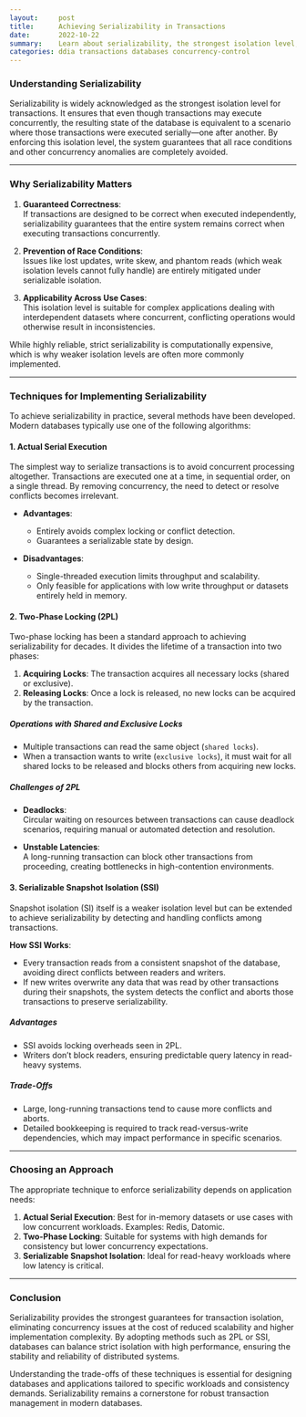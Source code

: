 ```yaml
---
layout:     post    
title:      Achieving Serializability in Transactions    
date:       2022-10-22    
summary:    Learn about serializability, the strongest isolation level, and its implementation techniques like serial execution, two-phase locking, and snapshot-based approaches.    
categories: ddia transactions databases concurrency-control
---
```


### **Understanding Serializability**

Serializability is widely acknowledged as the strongest isolation level for transactions. It ensures that even though transactions may execute concurrently, the resulting state of the database is equivalent to a scenario where those transactions were executed serially—one after another. By enforcing this isolation level, the system guarantees that all race conditions and other concurrency anomalies are completely avoided.
   
---

### **Why Serializability Matters**

1. **Guaranteed Correctness**:    
   If transactions are designed to be correct when executed independently, serializability guarantees that the entire system remains correct when executing transactions concurrently.

2. **Prevention of Race Conditions**:    
   Issues like lost updates, write skew, and phantom reads (which weak isolation levels cannot fully handle) are entirely mitigated under serializable isolation.

3. **Applicability Across Use Cases**:    
   This isolation level is suitable for complex applications dealing with interdependent datasets where concurrent, conflicting operations would otherwise result in inconsistencies.

While highly reliable, strict serializability is computationally expensive, which is why weaker isolation levels are often more commonly implemented.
   
---

### **Techniques for Implementing Serializability**

To achieve serializability in practice, several methods have been developed. Modern databases typically use one of the following algorithms:

#### **1. Actual Serial Execution**

The simplest way to serialize transactions is to avoid concurrent processing altogether. Transactions are executed one at a time, in sequential order, on a single thread. By removing concurrency, the need to detect or resolve conflicts becomes irrelevant.

- **Advantages**:
    - Entirely avoids complex locking or conflict detection.
    - Guarantees a serializable state by design.

- **Disadvantages**:
    - Single-threaded execution limits throughput and scalability.
    - Only feasible for applications with low write throughput or datasets entirely held in memory.

#### **2. Two-Phase Locking (2PL)**

Two-phase locking has been a standard approach to achieving serializability for decades. It divides the lifetime of a transaction into two phases:
1. **Acquiring Locks**: The transaction acquires all necessary locks (shared or exclusive).
2. **Releasing Locks**: Once a lock is released, no new locks can be acquired by the transaction.

##### **Operations with Shared and Exclusive Locks**
- Multiple transactions can read the same object (`shared locks`).
- When a transaction wants to write (`exclusive locks`), it must wait for all shared locks to be released and blocks others from acquiring new locks.

##### **Challenges of 2PL**
- **Deadlocks**:    
  Circular waiting on resources between transactions can cause deadlock scenarios, requiring manual or automated detection and resolution.

- **Unstable Latencies**:    
  A long-running transaction can block other transactions from proceeding, creating bottlenecks in high-contention environments.

#### **3. Serializable Snapshot Isolation (SSI)**

Snapshot isolation (SI) itself is a weaker isolation level but can be extended to achieve serializability by detecting and handling conflicts among transactions.

**How SSI Works**:
- Every transaction reads from a consistent snapshot of the database, avoiding direct conflicts between readers and writers.
- If new writes overwrite any data that was read by other transactions during their snapshots, the system detects the conflict and aborts those transactions to preserve serializability.

##### **Advantages**
- SSI avoids locking overheads seen in 2PL.
- Writers don’t block readers, ensuring predictable query latency in read-heavy systems.

##### **Trade-Offs**
- Large, long-running transactions tend to cause more conflicts and aborts.
- Detailed bookkeeping is required to track read-versus-write dependencies, which may impact performance in specific scenarios.

---

### **Choosing an Approach**

The appropriate technique to enforce serializability depends on application needs:
1. **Actual Serial Execution**: Best for in-memory datasets or use cases with low concurrent workloads. Examples: Redis, Datomic.
2. **Two-Phase Locking**: Suitable for systems with high demands for consistency but lower concurrency expectations.
3. **Serializable Snapshot Isolation**: Ideal for read-heavy workloads where low latency is critical.

---

### **Conclusion**

Serializability provides the strongest guarantees for transaction isolation, eliminating concurrency issues at the cost of reduced scalability and higher implementation complexity. By adopting methods such as 2PL or SSI, databases can balance strict isolation with high performance, ensuring the stability and reliability of distributed systems.

Understanding the trade-offs of these techniques is essential for designing databases and applications tailored to specific workloads and consistency demands. Serializability remains a cornerstone for robust transaction management in modern databases.  